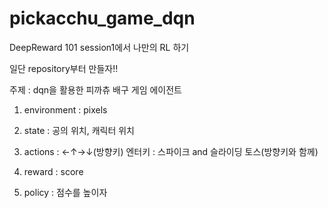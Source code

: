 # pickacchu_game_dqn

DeepReward 101 session1에서 나만의 RL 하기 

일단 repository부터 만들자!!


주제 : dqn을 활용한 피까츄 배구 게임 에이전트

1. environment : pixels

2. state : 공의 위치, 캐릭터 위치

3. actions : ←↑→↓(방향키)
            엔터키 : 스파이크 and 슬라이딩 토스(방향키와 함께)
            
4. reward : score

5. policy : 점수를 높이자

